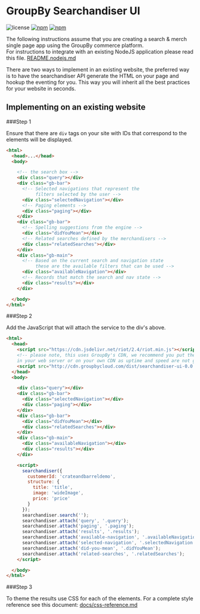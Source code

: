 GroupBy Searchandiser UI
========

![license](https://img.shields.io/github/license/groupby/searchandiser-ui.svg)
[![npm](https://img.shields.io/npm/dm/searchandiser-ui.svg)](https://www.npmjs.com/package/searchandiser-ui)
[![npm](https://img.shields.io/npm/v/searchandiser-ui.svg)](https://www.npmjs.com/package/searchandiser-ui)

The following instructions assume that you are creating a search & merch single page app using the
GroupBy commerce platform.  
For instructions to integrate with an existing NodeJS application please read this file.
[README.nodejs.md](README.nodejs.md)

There are two ways to implement in an existing website, the preferred way is to have the searchandiser
API generate the HTML on your page and hookup the eventing for you.  This way you will inherit
all the best practices for your website in seconds.

Implementing on an existing website
---

###Step 1

Ensure that there are `div` tags on your site with IDs that correspond to the elements will be
displayed.

```html
<html>
  <head>...</head>
  <body>

    <!-- the search box -->
    <div class="query"></div>
    <div class="gb-bar">
      <!-- Selected navigations that represent the
           filters selected by the user -->
      <div class="selectedNavigation"></div>
      <!-- Paging elements -->
      <div class="paging"></div>
    </div>
    <div class="gb-bar">
      <!-- Spelling suggestions from the engine -->
      <div class="didYouMean"></div>
      <!-- Related searches defined by the merchandisers -->
      <div class="relatedSearches"></div>
    </div>
    <div class="gb-main">
      <!-- Based on the current search and navigation state
           these are the available filters that can be used -->
      <div class="availableNavigation"></div>
      <!-- Records that match the search and nav state -->
      <div class="results"></div>
    </div>

  </body>
</html>
```

###Step 2

Add the JavaScript that will attach the service to the div's above.

```html
<html>
  <head>
    <script src="https://cdn.jsdelivr.net/riot/2.4/riot.min.js"></script>
    <!-- please note, this uses GroupBy's CDN, we recommend you put these JavaScript files
    in your web server or on your own CDN as uptime and speed are not guaranteed -->
    <script src="http://cdn.groupbycloud.com/dist/searchandiser-ui-0.0.1.js"></script>
  </head>
  <body>

    <div class="query"></div>
    <div class="gb-bar">
      <div class="selectedNavigation"></div>
      <div class="paging"></div>
    </div>
    <div class="gb-bar">
      <div class="didYouMean"></div>
      <div class="relatedSearches"></div>
    </div>
    <div class="gb-main">
      <div class="availableNavigation"></div>
      <div class="results"></div>
    </div>

    <script>
      searchandiser({
        customerId: 'crateandbarreldemo',
        structure: {
          title: 'title',
          image: 'wideImage',
          price: 'price'
        }
      });
      searchandiser.search('');
      searchandiser.attach('query', '.query');
      searchandiser.attach('paging', '.paging');
      searchandiser.attach('results', '.results');
      searchandiser.attach('available-navigation', '.availableNavigation');
      searchandiser.attach('selected-navigation', '.selectedNavigation');
      searchandiser.attach('did-you-mean', '.didYouMean');
      searchandiser.attach('related-searches', '.relatedSearches');
    </script>

  </body>
</html>
```

###Step 3

To theme the results use CSS for each of the elements.  For a complete style reference see this
document: [docs/css-reference.md](docs/css-reference.md)
